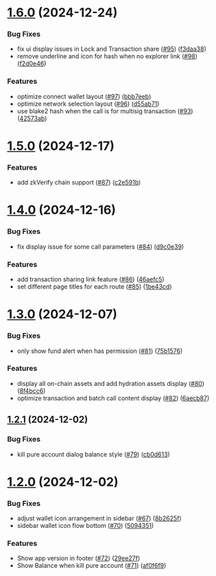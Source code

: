 # [1.6.0](https://github.com/mimir-labs/mimir-wallet/compare/v1.5.0...v1.6.0) (2024-12-24)


### Bug Fixes

* fix ui display issues in Lock and Transaction share ([#95](https://github.com/mimir-labs/mimir-wallet/issues/95)) ([f3daa38](https://github.com/mimir-labs/mimir-wallet/commit/f3daa387e4d6ec566f8176ac87b54195fc19ed04))
* remove underline and icon for hash when no explorer link ([#98](https://github.com/mimir-labs/mimir-wallet/issues/98)) ([f2d0e46](https://github.com/mimir-labs/mimir-wallet/commit/f2d0e462a51d28c1ab1a885ce277d63863879536))


### Features

* optimize connect wallet layout ([#97](https://github.com/mimir-labs/mimir-wallet/issues/97)) ([bbb7eeb](https://github.com/mimir-labs/mimir-wallet/commit/bbb7eebff1f3735533e4a5e06f6ef6c86b0d0c1d))
* optimize network selection layout ([#96](https://github.com/mimir-labs/mimir-wallet/issues/96)) ([d55ab71](https://github.com/mimir-labs/mimir-wallet/commit/d55ab71b4cbe49d930f1a8b4388cd33d2bc431b2))
* use blake2 hash when the call is for multisig transaction ([#93](https://github.com/mimir-labs/mimir-wallet/issues/93)) ([42573ab](https://github.com/mimir-labs/mimir-wallet/commit/42573abb122a68da9c3ca4dd0ec5e6bfee8812d1))

# [1.5.0](https://github.com/mimir-labs/mimir-wallet/compare/v1.4.0...v1.5.0) (2024-12-17)


### Features

* add zkVerify chain support ([#87](https://github.com/mimir-labs/mimir-wallet/issues/87)) ([c2e591b](https://github.com/mimir-labs/mimir-wallet/commit/c2e591b67aea5230fe594c89c1d329fd66917908))

# [1.4.0](https://github.com/mimir-labs/mimir-wallet/compare/v1.3.0...v1.4.0) (2024-12-16)


### Bug Fixes

* fix display issue for some call parameters ([#84](https://github.com/mimir-labs/mimir-wallet/issues/84)) ([d9c0e39](https://github.com/mimir-labs/mimir-wallet/commit/d9c0e3988792c3b437ed9a05b15e0218b9483684))


### Features

* add transaction sharing link feature ([#86](https://github.com/mimir-labs/mimir-wallet/issues/86)) ([46aefc5](https://github.com/mimir-labs/mimir-wallet/commit/46aefc5b8d1be9f7787daa0ac6dd161e7194af6d))
* set different page titles for each route ([#85](https://github.com/mimir-labs/mimir-wallet/issues/85)) ([1be43cd](https://github.com/mimir-labs/mimir-wallet/commit/1be43cd9be55243fe7e0b6982dde7b0f68a3c613))

# [1.3.0](https://github.com/mimir-labs/mimir-wallet/compare/v1.2.1...v1.3.0) (2024-12-07)


### Bug Fixes

* only show fund alert when has permission ([#81](https://github.com/mimir-labs/mimir-wallet/issues/81)) ([75b1576](https://github.com/mimir-labs/mimir-wallet/commit/75b15765fe020a9568833af41b03ec70742e6c8e))


### Features

* display all on-chain assets and add hydration assets display ([#80](https://github.com/mimir-labs/mimir-wallet/issues/80)) ([8f4bcc6](https://github.com/mimir-labs/mimir-wallet/commit/8f4bcc6b10a6aba48d2aabf59c677be385eae35e))
* optimize transaction and batch call content display ([#82](https://github.com/mimir-labs/mimir-wallet/issues/82)) ([6aecb87](https://github.com/mimir-labs/mimir-wallet/commit/6aecb87908862c2477d4f7cf908676eb941f29d8))

## [1.2.1](https://github.com/mimir-labs/mimir-wallet/compare/v1.2.0...v1.2.1) (2024-12-02)


### Bug Fixes

* kill pure account dialog balance style ([#79](https://github.com/mimir-labs/mimir-wallet/issues/79)) ([cb0d613](https://github.com/mimir-labs/mimir-wallet/commit/cb0d6131e5e15b64211c55c80c266b7f1b5bac6f))

# [1.2.0](https://github.com/mimir-labs/mimir-wallet/compare/v1.1.0...v1.2.0) (2024-12-02)


### Bug Fixes

* adjust wallet icon arrangement in sidebar ([#67](https://github.com/mimir-labs/mimir-wallet/issues/67)) ([8b2625f](https://github.com/mimir-labs/mimir-wallet/commit/8b2625f263bd23bc770c53a0c5b7c001c78998c3))
* sidebar wallet icon flow bottom ([#70](https://github.com/mimir-labs/mimir-wallet/issues/70)) ([5094351](https://github.com/mimir-labs/mimir-wallet/commit/5094351e996c044f6895a550fe5e2fed1fee6197))


### Features

* Show app version in footer ([#72](https://github.com/mimir-labs/mimir-wallet/issues/72)) ([29ee27f](https://github.com/mimir-labs/mimir-wallet/commit/29ee27f2d7258cd921604ca57bce555bea0db60d))
* Show Balance when kill pure account ([#71](https://github.com/mimir-labs/mimir-wallet/issues/71)) ([af0f6f9](https://github.com/mimir-labs/mimir-wallet/commit/af0f6f9dde8854be28494da9ec808992ca93e612))
